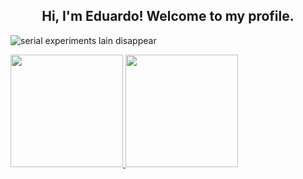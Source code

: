 <div align="center">
  <h2>Hi, I'm Eduardo! Welcome to my profile.</h2>
</div>

![serial experiments lain disappear](https://media.tenor.com/oACF5Of6auIAAAAd/serial-experiments-lain-disappear.gif)

<div>  
  <a href="https://github.com/eduardofreitas2">
  <img height="180px" src="https://github-readme-stats.vercel.app/api?username=eduardofreitas2&show_icons=true&theme=dark&include_all_commits=true&count_private=true"/>
  <img height="180px" src="https://github-readme-stats.vercel.app/api/top-langs/?username=eduardofreitas2&layout=compact&langs_count=7&theme=dark&count_private=true"/>
</div>
